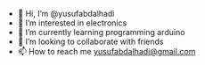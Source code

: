 - 👋 Hi, I’m @yusufabdalhadi
- 👀 I’m interested in electronics 
- 🌱 I’m currently learning programming arduino 
- 💞️ I’m looking to collaborate with friends
- 📫 How to reach me yusufabdalhadi@gmail.com

<!---
yusufabdalhadi/yusufabdalhadi is a ✨ special ✨ repository because its `README.md` (this file) appears on your GitHub profile.
You can click the Preview link to take a look at your changes.
--->
